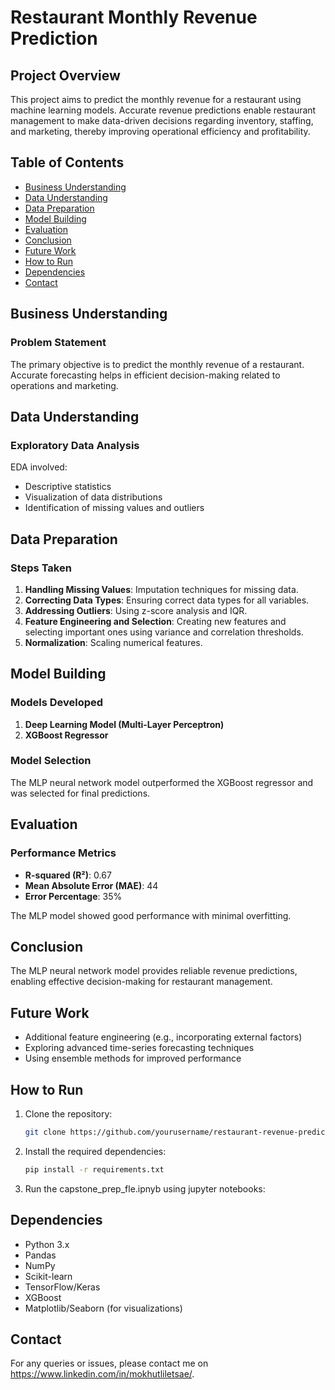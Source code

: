# Restaurant Monthly Revenue Prediction

## Project Overview

This project aims to predict the monthly revenue for a restaurant using machine learning models. Accurate revenue predictions enable restaurant management to make data-driven decisions regarding inventory, staffing, and marketing, thereby improving operational efficiency and profitability.

## Table of Contents

- [Business Understanding](#business-understanding)
- [Data Understanding](#data-understanding)
- [Data Preparation](#data-preparation)
- [Model Building](#model-building)
- [Evaluation](#evaluation)
- [Conclusion](#conclusion)
- [Future Work](#future-work)
- [How to Run](#how-to-run)
- [Dependencies](#dependencies)
- [Contact](#contact)

## Business Understanding

### Problem Statement
The primary objective is to predict the monthly revenue of a restaurant. Accurate forecasting helps in efficient decision-making related to operations and marketing.

## Data Understanding

### Exploratory Data Analysis
EDA involved:
- Descriptive statistics
- Visualization of data distributions
- Identification of missing values and outliers

## Data Preparation

### Steps Taken
1. **Handling Missing Values**: Imputation techniques for missing data.
2. **Correcting Data Types**: Ensuring correct data types for all variables.
3. **Addressing Outliers**: Using z-score analysis and IQR.
4. **Feature Engineering and Selection**: Creating new features and selecting important ones using variance and correlation thresholds.
5. **Normalization**: Scaling numerical features.

## Model Building

### Models Developed
1. **Deep Learning Model (Multi-Layer Perceptron)**
2. **XGBoost Regressor**

### Model Selection
The MLP neural network model outperformed the XGBoost regressor and was selected for final predictions.

## Evaluation

### Performance Metrics
- **R-squared (R²)**: 0.67
- **Mean Absolute Error (MAE)**: 44
- **Error Percentage**: 35%

The MLP model showed good performance with minimal overfitting.

## Conclusion
The MLP neural network model provides reliable revenue predictions, enabling effective decision-making for restaurant management.

## Future Work
- Additional feature engineering (e.g., incorporating external factors)
- Exploring advanced time-series forecasting techniques
- Using ensemble methods for improved performance

## How to Run

1. Clone the repository:
    ```bash
    git clone https://github.com/yourusername/restaurant-revenue-prediction.git
    ```
2. Install the required dependencies:
    ```bash
    pip install -r requirements.txt
    ```
3. Run the capstone_prep_fle.ipnyb using jupyter notebooks:

## Dependencies
- Python 3.x
- Pandas
- NumPy
- Scikit-learn
- TensorFlow/Keras
- XGBoost
- Matplotlib/Seaborn (for visualizations)

## Contact
For any queries or issues, please contact me on https://www.linkedin.com/in/mokhutliletsae/.
